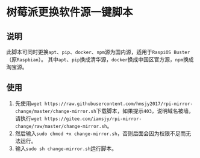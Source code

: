 # 树莓派更换软件源一键脚本
## 说明
此脚本可同时更换`apt`、`pip`、`docker`、`npm`源为国内源，适用于`RaspiOS Buster`（原`Raspbian`）。
其中`apt`、`pip`换成清华源，`docker`换成中国区官方源，`npm`换成淘宝源。
## 使用
1. 先使用`wget https://raw.githubusercontent.com/hmsjy2017/rpi-mirror-change/master/change-mirror.sh`下载脚本，如果提示`403`，说明域名被墙，请执行`wget https://gitee.com/iamsjy/rpi-mirror-change/raw/master/change-mirror.sh`。
2. 然后输入`sudo chmod +x change-mirror.sh`，否则后面会因为权限不足而无法运行。
3. 输入`sudo sh change-mirror.sh`运行脚本。
